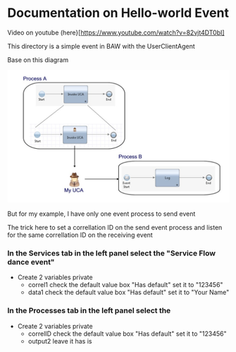 
# Documentation on Hello-world Event 

Video on youtube
(here}[https://www.youtube.com/watch?v=82vjt4DT0bI]

This directory is a simple event in BAW with the UserClientAgent

Base on this diagram

![cp4ba-hello-world](../images/userclientagent.PNG)

But for my example, I have only one event process to send event

The trick here to set a correllation ID on the send event process and listen for the same correllation ID on the receiving event

### In the Services tab in the left panel select the "Service Flow dance event"

 + Create 2 variables private
    - correl1   check the default value box "Has default" set it to "123456"
    - data1     check the default value box "Has default" set it to "Your Name"

### In the Processes tab in the left panel select the 
 + Create 2 variables private
    - correlID  check the default value box "Has default" set it to "123456"
    - output2   leave it has is

